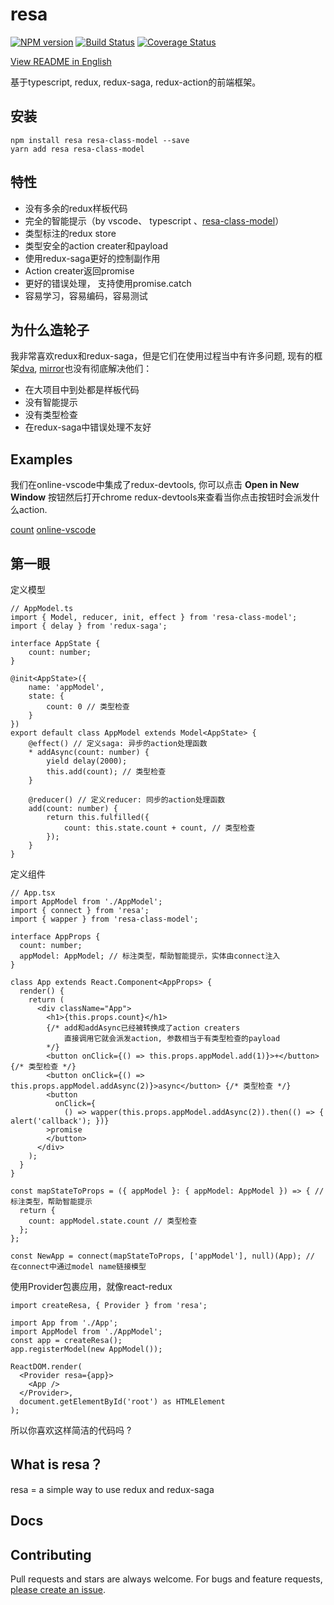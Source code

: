 # resa

[![NPM version](https://img.shields.io/npm/v/resa.svg?style=flat)](https://www.npmjs.com/package/resa)
[![Build Status](https://img.shields.io/travis/wangtao0101/resa.svg?style=flat)](https://travis-ci.org/wangtao0101/resa)
[![Coverage Status](https://coveralls.io/repos/github/wangtao0101/resa/badge.svg?branch=master)](https://coveralls.io/github/wangtao0101/resa?branch=master)

[View README in English](README.md)

基于typescript, redux, redux-saga, redux-action的前端框架。

## 安装
```
npm install resa resa-class-model --save
yarn add resa resa-class-model
```

## 特性
* 没有多余的redux样板代码
* 完全的智能提示（by vscode、 typescript 、[resa-class-model](https://github.com/wangtao0101/resa-class-model)）
* 类型标注的redux store
* 类型安全的action creater和payload
* 使用redux-saga更好的控制副作用
* Action creater返回promise
* 更好的错误处理， 支持使用promise.catch
* 容易学习，容易编码，容易测试

## 为什么造轮子
我非常喜欢redux和redux-saga，但是它们在使用过程当中有许多问题, 现有的框架[dva](https://github.com/dvajs/dva),
 [mirror](https://github.com/mirrorjs/mirror)也没有彻底解决他们：
* 在大项目中到处都是样板代码
* 没有智能提示
* 没有类型检查
* 在redux-saga中错误处理不友好

## Examples
我们在online-vscode中集成了redux-devtools, 你可以点击 **Open in New Window** 按钮然后打开chrome redux-devtools来查看当你点击按钮时会派发什么action.

[count](./examples/count) [online-vscode](https://stackblitz.com/edit/react-ts-84mcge)

## 第一眼
定义模型
```
// AppModel.ts
import { Model, reducer, init, effect } from 'resa-class-model';
import { delay } from 'redux-saga';

interface AppState {
    count: number;
}

@init<AppState>({
    name: 'appModel',
    state: {
        count: 0 // 类型检查
    }
})
export default class AppModel extends Model<AppState> {
    @effect() // 定义saga: 异步的action处理函数
    * addAsync(count: number) {
        yield delay(2000);
        this.add(count); // 类型检查
    }

    @reducer() // 定义reducer: 同步的action处理函数
    add(count: number) {
        return this.fulfilled({
            count: this.state.count + count, // 类型检查
        });
    }
}
```
定义组件
```
// App.tsx
import AppModel from './AppModel';
import { connect } from 'resa';
import { wapper } from 'resa-class-model';

interface AppProps {
  count: number;
  appModel: AppModel; // 标注类型，帮助智能提示，实体由connect注入
}

class App extends React.Component<AppProps> {
  render() {
    return (
      <div className="App">
        <h1>{this.props.count}</h1>
        {/* add和addAsync已经被转换成了action creaters
            直接调用它就会派发action, 参数相当于有类型检查的payload
        */}
        <button onClick={() => this.props.appModel.add(1)}>+</button> {/* 类型检查 */}
        <button onClick={() => this.props.appModel.addAsync(2)}>async</button> {/* 类型检查 */}
        <button
          onClick={
            () => wapper(this.props.appModel.addAsync(2)).then(() => { alert('callback'); })}
        >promise
        </button>
      </div>
    );
  }
}

const mapStateToProps = ({ appModel }: { appModel: AppModel }) => { // 标注类型，帮助智能提示
  return {
    count: appModel.state.count // 类型检查
  };
};

const NewApp = connect(mapStateToProps, ['appModel'], null)(App); // 在connect中通过model name链接模型
```
使用Provider包裹应用，就像react-redux
```
import createResa, { Provider } from 'resa';

import App from './App';
import AppModel from './AppModel';
const app = createResa();
app.registerModel(new AppModel());

ReactDOM.render(
  <Provider resa={app}>
    <App />
  </Provider>,
  document.getElementById('root') as HTMLElement
);
```
所以你喜欢这样简洁的代码吗 ?

## What is resa？
resa = a simple way to use redux and redux-saga

## Docs

## Contributing
Pull requests and stars are always welcome. For bugs and feature requests, [please create an issue](https://github.com/wangtao0101/resa/issues).
